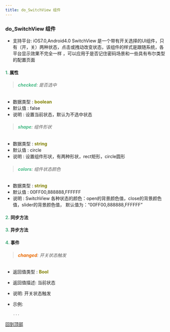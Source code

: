 ```yaml
---
title: do_SwitchView 组件
---
```


### do_SwitchView 组件

* 支持平台: iOS7.0,Android4.0
SwitchView 是一个带有开关选择的UI组件，只有（开，关）两种状态，点击或拽动改变状态，该组件的样式是跟随系统，各平台显示效果不完全一样 ，可以应用于是否记住密码场景和一些具有布尔类型的配置页面

#### <font color ='#40A977'>**1.**</font> 属性

>###### <font color ='#42b983'>**checked**</font>: 是否选中

- 数据类型 : <font color ='#808000'>**boolean**</font>
- 默认值 : false
- 说明 : 设置当前状态，默认为不选中状态

>###### <font color ='#42b983'>**shape**</font>: 组件形状

- 数据类型 : <font color ='#808000'>**string**</font>
- 默认值 : circle
- 说明 : 设置组件形状，有两种形状，rect矩形，circle圆形

>###### <font color ='#42b983'>**colors**</font>: 组件状态颜色

- 数据类型 : <font color ='#808000'>**string**</font>
- 默认值 : 00FF00,888888,FFFFFF
- 说明 : SwitchView 各种状态的颜色：open的背景颜色值，close的背景颜色值，slider的背景颜色值， 默认值为：“00FF00,888888,FFFFFF”

#### <font color ='#40A977'>**2.**</font> 同步方法

#### <font color ='#40A977'>**3.**</font> 异步方法


#### <font color ='#40A977'>**4.**</font> 事件

>###### <font color ='#e96900'>**changed**</font>: 开关状态触发

- 返回值类型 : <font color ='#808000'>**Bool**</font>
- 返回值描述: 当前状态
- 说明: 开关状态触发
- 示例:

  ```javascript
  ...

  ```

[回到顶部](#top)


